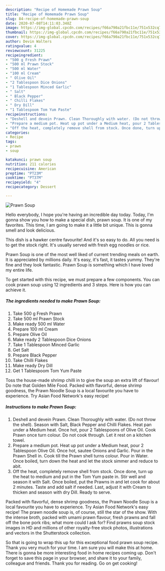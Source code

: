 ```yaml
---
description: "Recipe of Homemade Prawn Soup"
title: "Recipe of Homemade Prawn Soup"
slug: 84-recipe-of-homemade-prawn-soup
date: 2020-07-08T14:11:03.348Z
image: https://img-global.cpcdn.com/recipes/f66a790a21fbc11e/751x532cq70/prawn-soup-recipe-main-photo.jpg
thumbnail: https://img-global.cpcdn.com/recipes/f66a790a21fbc11e/751x532cq70/prawn-soup-recipe-main-photo.jpg
cover: https://img-global.cpcdn.com/recipes/f66a790a21fbc11e/751x532cq70/prawn-soup-recipe-main-photo.jpg
author: Devin Walters
ratingvalue: 4
reviewcount: 31225
recipeingredient:
- "500 g Fresh Prawn"
- "500 ml Prawn Stock"
- "500 ml Water"
- "100 ml Cream"
- " Olive Oil"
- "2 Tablespoon Dice Onions"
- "1 Tablespoon Minced Garlic"
- " Salt"
- " Black Pepper"
- " Chilli Flakes"
- " Dry Dill"
- "1 Tablespoom Tom Yum Paste"
recipeinstructions:
- "Deshell and devein Prawn. Clean Thoroughly with water. (Do not throw the shell). Season with Salt, Black Pepper and Chilli Flakes. Heat pan under a Medium heat. Once hot, pour 2 Tablespoons of Olive Oil. Cook Prawn once turn colour. Do not cook through. Let it rest on a kitchen towel."
- "Prepare a medium pot. Heat up pot under a Medium heat, pour 2 Tablespoon Olive Oil. Once hot, sautee Onions and Garlic. Pour in the Prawn Shell in. Cook till the Prawn shell turns colour. Pour in Water. Once boiled, turn down the heat and let the stock simmer and reduce to abit."
- "Off the heat, completely remove shell from stock. Once done, turn up the heat to medium and put in the Tom Yum paste in. Stir well and season it with Salt. Once boiled, put the Prawns in and let cook for about 2 minutes. Taste and add salt if needed. Last, adjust it with Cream to thicken and season with dry Dill. Ready to serve."
categories:
- Recipe
tags:
- prawn
- soup

katakunci: prawn soup 
nutrition: 211 calories
recipecuisine: American
preptime: "PT23M"
cooktime: "PT37M"
recipeyield: "4"
recipecategory: Dessert

---
```



![Prawn Soup](https://img-global.cpcdn.com/recipes/f66a790a21fbc11e/751x532cq70/prawn-soup-recipe-main-photo.jpg)

Hello everybody, I hope you're having an incredible day today. Today, I'm gonna show you how to make a special dish, prawn soup. It is one of my favorites. This time, I am going to make it a little bit unique. This is gonna smell and look delicious.

This dish is a hawker centre favourite! And it&#39;s so easy to do. All you need is to get the stock right. It&#39;s usually served with fresh egg noodles or rice.

Prawn Soup is one of the most well liked of current trending meals on earth. It is appreciated by millions daily. It's easy, it's fast, it tastes yummy. They're fine and they look fantastic. Prawn Soup is something which I have loved my entire life.


To get started with this recipe, we must prepare a few components. You can cook prawn soup using 12 ingredients and 3 steps. Here is how you can achieve it.

<!--inarticleads1-->

##### The ingredients needed to make Prawn Soup:

1. Take 500 g Fresh Prawn
1. Take 500 ml Prawn Stock
1. Make ready 500 ml Water
1. Prepare 100 ml Cream
1. Prepare  Olive Oil
1. Make ready 2 Tablespoon Dice Onions
1. Take 1 Tablespoon Minced Garlic
1. Get  Salt
1. Prepare  Black Pepper
1. Take  Chilli Flakes
1. Make ready  Dry Dill
1. Get 1 Tablespoom Tom Yum Paste


Toss the house-made shrimp chilli in to give the soup an extra lift of flavour! Do note that Golden Mile Food. Packed with flavorful, dense shrimp goodness, the Prawn Noodle Soup is a local favourite you have to experience. Try Asian Food Network&#39;s easy recipe! 

<!--inarticleads2-->

##### Instructions to make Prawn Soup:

1. Deshell and devein Prawn. Clean Thoroughly with water. (Do not throw the shell). Season with Salt, Black Pepper and Chilli Flakes. Heat pan under a Medium heat. Once hot, pour 2 Tablespoons of Olive Oil. Cook Prawn once turn colour. Do not cook through. Let it rest on a kitchen towel.
1. Prepare a medium pot. Heat up pot under a Medium heat, pour 2 Tablespoon Olive Oil. Once hot, sautee Onions and Garlic. Pour in the Prawn Shell in. Cook till the Prawn shell turns colour. Pour in Water. Once boiled, turn down the heat and let the stock simmer and reduce to abit.
1. Off the heat, completely remove shell from stock. Once done, turn up the heat to medium and put in the Tom Yum paste in. Stir well and season it with Salt. Once boiled, put the Prawns in and let cook for about 2 minutes. Taste and add salt if needed. Last, adjust it with Cream to thicken and season with dry Dill. Ready to serve.


Packed with flavorful, dense shrimp goodness, the Prawn Noodle Soup is a local favourite you have to experience. Try Asian Food Network&#39;s easy recipe! The prawn noodle soup is, of course, still the star of the show. With the intense broth, packed with umami prawn flavour, fresh prawns and fall off the bone pork ribs; what more could I ask for? Find prawns soup stock images in HD and millions of other royalty-free stock photos, illustrations and vectors in the Shutterstock collection. 

So that is going to wrap this up for this exceptional food prawn soup recipe. Thank you very much for your time. I am sure you will make this at home. There is gonna be more interesting food in home recipes coming up. Don't forget to save this page in your browser, and share it to your family, colleague and friends. Thank you for reading. Go on get cooking!
